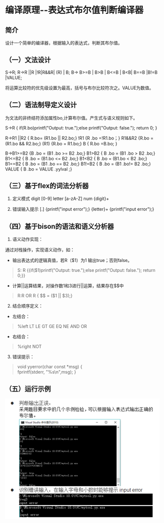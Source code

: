 ﻿# 编译原理--表达式布尔值判断编译器


简介
---
设计一个简单的编译器，根据输入的表达式，判断其布尔值。

（一）文法设计
---
S->R;
R->R ||R |!R|R&&R| (R) | B;
B-> B>=B | B>B | B<=B | B<B| B==B |B!=B |VALUE;

将运算比较符的优先级设置为最高，括号与布尔比较符次之。VALUE为数值。

（二）语法制导定义设计
---
为文法的非终结符添加属性bo,计算布尔值。产生式与语义规则如下。

S->R          { if(R.bo)printf("Output: true.");else printf("Output: false."); return 0; }

R->R1 ||R2    { R.bo= (R1.bo || R2.bo;}
!R1        {R .bo =!R1.bo；}
R1&&R2    {R.bo = (R1.bo && R2.bo;}
 (R1)       {R.bo = R1.bo;}
B         { R.bo =B.bo; }

B->B1>=B2    {B .bo = (B1 .bo >= B2 .bo;}
 B1>B2     { B .bo = (B1 .bo > B2 .bo;} 
 B1<=B2    { B .bo = (B1.bo <= B2 .bo;}
 B1<B2     { B .bo = (B1.bo < B2 .bo;}
 B1==B2    { B .bo = (B1 .bo == B2 .bo;}
B1!=B2    { B .bo = (B1 .bo!= B2 .bo;}
 VALUE     { B .bo = VALUE .yylval ;}


 （三）基于flex的词法分析器
---

 1. 定义模式
digit	[0-9]
letter [a-zA-Z]
num  {digit}+

 2. 错误输入提示
[.]     {printf("input error");}
{letter}+  {printf("input error");}


（四）基于bison的语法和语义分析器
---

 1. 语义动作实现：
 
通过对栈操作，实现语义动作，如：

 - 输出表达式的逻辑真值，若R（$1）为1 输出true；否则false。

> S: R {{if($1)printf("Output: true.");else printf("Output: false.");
> return 0;}}

 - 计算||运算结果，对操作数1和3进行||运算，结果存在$$中

> R:R OR R { $$ = ($1 || $3);}

 2. 结合顺序定义：
 
 - 左结合：

> %left LT LE GT GE EQ NE AND OR

 - 右结合：

> %right NOT

 3. 错误提示：

> void yyerror(char const *msg)   {  
>     fprintf(stderr, "%s\n",msg);   }

（五）运行示例
---
![此处输入图片的描述][1]


  [1]: https://github.com/LLLLLumos/Undergraduate_works/blob/master/Compiler/%E8%BF%90%E8%A1%8C%E7%A4%BA%E4%BE%8B%E6%88%AA%E5%9B%BE.png?raw=true
